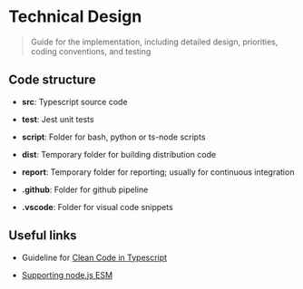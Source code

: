 # Technical Design

> Guide for the implementation, including detailed design, priorities, coding conventions, and testing

## Code structure

 - __src__: Typescript source code

 - __test__: Jest unit tests

 - __script__: Folder for bash, python or ts-node scripts

 - __dist__: Temporary folder for building distribution code

 - __report__: Temporary folder for reporting; usually for continuous integration

 - __.github__: Folder for github pipeline

 - __.vscode__: Folder for visual code snippets

## Useful links

 - Guideline for [Clean Code in Typescript](https://labs42io.github.io/clean-code-typescript/)

 - [Supporting node.js ESM](https://the-guild.dev/blog/support-nodejs-esm)